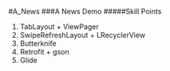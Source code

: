 #A_News
###A News Demo
#####Skill Points
1. TabLayout + ViewPager
2. SwipeRefreshLayout + LRecyclerView
3. Butterknife
4. Retrofit + gson
5. Glide
